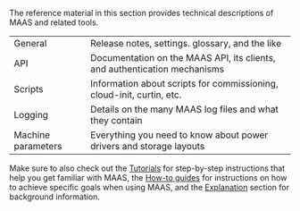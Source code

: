 <!-- "General reference" -->

The reference material in this section provides technical descriptions of MAAS and related tools.

|                    |                                                                           |
|--------------------|---------------------------------------------------------------------------|
| General            | Release notes, settings. glossary, and the like                           |
| API                | Documentation on the MAAS API, its clients, and authentication mechanisms |
| Scripts            | Information about scripts for commissioning, cloud-init, curtin, etc.     |
| Logging            | Details on the many MAAS log files and what they contain                  |
| Machine parameters | Everything you need to know about power drivers and storage layouts       |

Make sure to also check out the [Tutorials](/t/tutorials/6140) for step-by-step instructions that help you get familiar with MAAS, the [How-to guides](/t/how-to-guides/6663) for instructions on how to achieve specific goals when using MAAS, and the [Explanation](/t/explanation/6141) section for background information.

